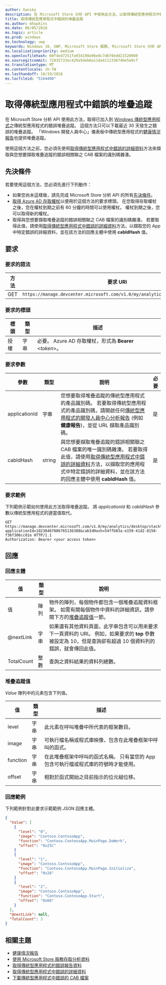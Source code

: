 ```yaml
---
author: Xansky
description: 在 Microsoft Store 分析 API 中使用此方法，以取得傳統型應用程式中錯誤的堆疊追蹤。
title: 取得傳統型應用程式中錯誤的堆疊追蹤
ms.author: mhopkins
ms.date: 06/05/2018
ms.topic: article
ms.prod: windows
ms.technology: uwp
keywords: Windows 10, UWP, Microsoft Store 服務, Microsoft Store 分析 API, 堆疊追蹤, 錯誤, 詳細資料, 傳統型應用程式
ms.localizationpriority: medium
ms.openlocfilehash: 60f4ed7251fa934190a96e8c7d6f0edd21520980
ms.sourcegitcommit: 72835733ec429a5deb6a11da4112336746e5e9cf
ms.translationtype: MT
ms.contentlocale: zh-TW
ms.lasthandoff: 10/19/2018
ms.locfileid: "5164400"
---
```

# <a name="get-the-stack-trace-for-an-error-in-your-desktop-application"></a>取得傳統型應用程式中錯誤的堆疊追蹤

在 Microsoft Store 分析 API 使用此方法，取得已加入到 [Windows 傳統型應用程式](https://msdn.microsoft.com/library/windows/desktop/mt826504)之傳統型應用程式的錯誤堆疊追蹤。 這個方法只可以下載最近 30 天發生之錯誤的堆疊追蹤。 「Windows 開發人員中心」儀表板中傳統型應用程式的[健康情況報告](https://msdn.microsoft.com/library/windows/desktop/mt826504)也提供堆疊追蹤。

使用這個方法之前，您必須先使用[取得傳統型應用程式中錯誤的詳細資料](get-details-for-an-error-in-your-desktop-application.md)方法來擷取與您想要擷取堆疊追蹤的錯誤相關聯之 CAB 檔案的識別碼雜湊。

## <a name="prerequisites"></a>先決條件


若要使用這個方法，您必須先進行下列動作：

* 如果您尚未這樣做，請先完成 Microsoft Store 分析 API 的所有[先決條件](access-analytics-data-using-windows-store-services.md#prerequisites)。
* [取得 Azure AD 存取權杖](access-analytics-data-using-windows-store-services.md#obtain-an-azure-ad-access-token)以便用於這個方法的要求標頭。 在您取得存取權杖之後，您在權杖到期之前有 60 分鐘的時間可以使用權杖。 權杖到期之後，您可以取得新的權杖。
* 取得與您想要擷取堆疊追蹤的錯誤相關聯之 CAB 檔案的識別碼雜湊。 若要取得此值，請使用[取得傳統型應用程式中錯誤的詳細資料](get-details-for-an-error-in-your-desktop-application.md)方法，以擷取您的 App 中特定錯誤的詳細資料，並在該方法的回應主體中使用 **cabIdHash** 值。

## <a name="request"></a>要求


### <a name="request-syntax"></a>要求的語法

| 方法 | 要求 URI                                                          |
|--------|----------------------------------------------------------------------|
| GET    | ```https://manage.devcenter.microsoft.com/v1.0/my/analytics/desktop/stacktrace``` |


### <a name="request-header"></a>要求的標頭

| 標頭        | 類型   | 描述                                                                 |
|---------------|--------|-----------------------------------------------------------------------------|
| 授權 | 字串 | 必要。 Azure AD 存取權杖，形式為 **Bearer** &lt;*token*&gt;。 |
 

### <a name="request-parameters"></a>要求參數

| 參數        | 類型   |  說明      |  必要  |
|---------------|--------|---------------|------|
| applicationId | 字串 | 您想要取得堆疊追蹤的傳統型應用程式的產品識別碼。 若要取得傳統型應用程式的產品識別碼，請開啟任何[傳統型應用程式的開發人員中心分析報告](https://msdn.microsoft.com/library/windows/desktop/mt826504) (例如**健康報告**)，並從 URL 擷取產品識別碼。 |  是  |
| cabIdHash | string | 與您想要擷取堆疊追蹤的錯誤相關聯之 CAB 檔案的唯一識別碼雜湊。 若要取得此值，請使用[取得傳統型應用程式中錯誤的詳細資料](get-details-for-an-error-in-your-desktop-application.md)方法，以擷取您的應用程式中特定錯誤的詳細資料，並在該方法的回應主體中使用 **cabIdHash** 值。 |  是  |

 
### <a name="request-example"></a>要求範例

下列範例示範如何使用此方法取得堆疊追蹤。 將 *applicationId* 和 *cabIdHash* 參數以傳統型應用程式的適當值取代。

```syntax
GET https://manage.devcenter.microsoft.com/v1.0/my/analytics/desktop/stacktrace?applicationId=10238467886765136388&cabIdHash=54ffb83a-e159-41d2-8158-f36f306cc01e HTTP/1.1
Authorization: Bearer <your access token>
```

## <a name="response"></a>回應


### <a name="response-body"></a>回應主體

| 值      | 類型    | 說明                  |
|------------|---------|--------------------------------|
| 值      | 陣列   | 物件的陣列，每個物件都包含一個堆疊追蹤資料框架。 如需有關每個物件中資料的詳細資訊，請參閱下方的[堆疊追蹤值](#stack-trace-values)一節。 |
| @nextLink  | 字串  | 如果還有其他資料頁面，此字串包含可以用來要求下一頁資料的 URI。 例如，如果要求的 **top** 參數被設定為 10，但是查詢卻有超過 10 個資料列的錯誤，就會傳回此值。 |
| TotalCount | 整數 | 查詢之資料結果的資料列總數。          |


### <a name="stack-trace-values"></a>堆疊追蹤值

*Value* 陣列中的元素包含下列值。

| 值           | 類型    | 描述      |
|-----------------|---------|----------------|
| level            | 字串  |  此元素在呼叫堆疊中所代表的框架數目。  |
| image   | 字串  |   可執行檔名稱或程式庫映像，包含在此堆疊框架中呼叫的函式。           |
| function | 字串  |  在此堆疊框架中呼叫的函式名稱。 只有當您的 App 包含可執行檔或程式庫的符號時才能使用。              |
| offset     | 字串  |  相對於函式開始之目前指示的位元組位移。      |


### <a name="response-example"></a>回應範例

下列範例針對此要求示範範例 JSON 回應主體。

```json
{
  "Value": [
    {
      "level": "0",
      "image": "Contoso.ContosoApp",
      "function": "Contoso.ContosoApp.MainPage.DoWork",
      "offset": "0x25C"
    }
    {
      "level": "1",
      "image": "Contoso.ContosoApp",
      "function": "Contoso.ContosoApp.MainPage.Initialize",
      "offset": "0x26"
    }
    {
      "level": "2",
      "image": "Contoso.ContosoApp",
      "function": "Contoso.ContosoApp.Start",
      "offset": "0x66"
    }
  ],
  "@nextLink": null,
  "TotalCount": 3
}

```

## <a name="related-topics"></a>相關主題

* [健康情況報告](../publish/health-report.md)
* [使用 Microsoft Store 服務存取分析資料](access-analytics-data-using-windows-store-services.md)
* [取得傳統型應用程式的錯誤報告資料](get-desktop-application-error-reporting-data.md)
* [取得傳統型應用程式中錯誤的詳細資料](get-details-for-an-error-in-your-desktop-application.md)
* [下載傳統型應用程式中錯誤的 CAB 檔案](download-the-cab-file-for-an-error-in-your-desktop-application.md)

